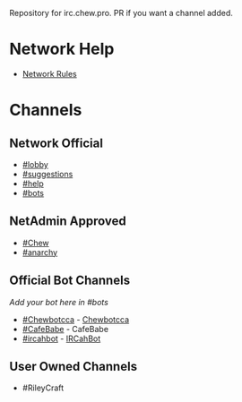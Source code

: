 Repository for irc.chew.pro. PR if you want a channel added.

<!-- Hey! Why are you modifying this file? I'll add the channels, you add the info! -->

# Network Help

- [Network Rules](info/rules)

# Channels

## Network Official
- [#lobby](channels/lobby)
- [#suggestions](channels/suggestions)
- [#help](channels/help)
- [#bots](channels/bots)

## NetAdmin Approved
- [#Chew](channels/chew)
- [#anarchy](channels/anarchy)

## Official Bot Channels
_Add your bot here in #bots_
- [#Chewbotcca](channels/chewbotcca) - [Chewbotcca](http://github.com/Chewsterchew/ChewbotccaIRC)
- [#CafeBabe](channels/cafebabe) - CafeBabe
- [#ircahbot](channels/ircahbot) - [IRCahBot](https://github.com/Cahbots/IRCahBot)

## User Owned Channels
- #RileyCraft
